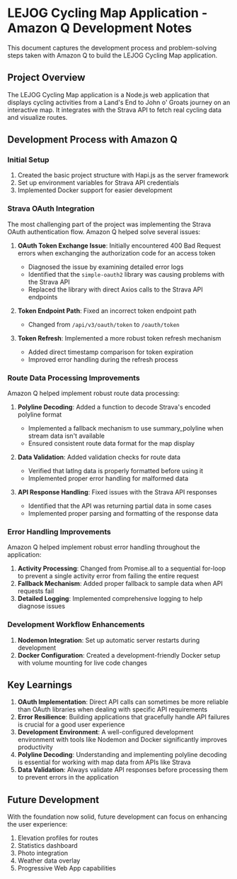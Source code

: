 # LEJOG Cycling Map Application - Amazon Q Development Notes

This document captures the development process and problem-solving steps taken with Amazon Q to build the LEJOG Cycling Map application.

## Project Overview

The LEJOG Cycling Map application is a Node.js web application that displays cycling activities from a Land's End to John o' Groats journey on an interactive map. It integrates with the Strava API to fetch real cycling data and visualize routes.

## Development Process with Amazon Q

### Initial Setup

1. Created the basic project structure with Hapi.js as the server framework
2. Set up environment variables for Strava API credentials
3. Implemented Docker support for easier development

### Strava OAuth Integration

The most challenging part of the project was implementing the Strava OAuth authentication flow. Amazon Q helped solve several issues:

1. **OAuth Token Exchange Issue**: Initially encountered 400 Bad Request errors when exchanging the authorization code for an access token
   - Diagnosed the issue by examining detailed error logs
   - Identified that the `simple-oauth2` library was causing problems with the Strava API
   - Replaced the library with direct Axios calls to the Strava API endpoints

2. **Token Endpoint Path**: Fixed an incorrect token endpoint path
   - Changed from `/api/v3/oauth/token` to `/oauth/token`

3. **Token Refresh**: Implemented a more robust token refresh mechanism
   - Added direct timestamp comparison for token expiration
   - Improved error handling during the refresh process

### Route Data Processing Improvements

Amazon Q helped implement robust route data processing:

1. **Polyline Decoding**: Added a function to decode Strava's encoded polyline format
   - Implemented a fallback mechanism to use summary_polyline when stream data isn't available
   - Ensured consistent route data format for the map display

2. **Data Validation**: Added validation checks for route data
   - Verified that latlng data is properly formatted before using it
   - Implemented proper error handling for malformed data

3. **API Response Handling**: Fixed issues with the Strava API responses
   - Identified that the API was returning partial data in some cases
   - Implemented proper parsing and formatting of the response data

### Error Handling Improvements

Amazon Q helped implement robust error handling throughout the application:

1. **Activity Processing**: Changed from Promise.all to a sequential for-loop to prevent a single activity error from failing the entire request
2. **Fallback Mechanism**: Added proper fallback to sample data when API requests fail
3. **Detailed Logging**: Implemented comprehensive logging to help diagnose issues

### Development Workflow Enhancements

1. **Nodemon Integration**: Set up automatic server restarts during development
2. **Docker Configuration**: Created a development-friendly Docker setup with volume mounting for live code changes

## Key Learnings

1. **OAuth Implementation**: Direct API calls can sometimes be more reliable than OAuth libraries when dealing with specific API requirements
2. **Error Resilience**: Building applications that gracefully handle API failures is crucial for a good user experience
3. **Development Environment**: A well-configured development environment with tools like Nodemon and Docker significantly improves productivity
4. **Polyline Decoding**: Understanding and implementing polyline decoding is essential for working with map data from APIs like Strava
5. **Data Validation**: Always validate API responses before processing them to prevent errors in the application

## Future Development

With the foundation now solid, future development can focus on enhancing the user experience:

1. Elevation profiles for routes
2. Statistics dashboard
3. Photo integration
4. Weather data overlay
5. Progressive Web App capabilities
